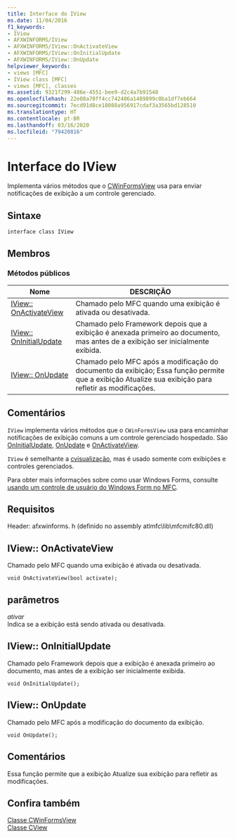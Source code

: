 ```yaml
---
title: Interface do IView
ms.date: 11/04/2016
f1_keywords:
- IView
- AFXWINFORMS/IView
- AFXWINFORMS/IView::OnActivateView
- AFXWINFORMS/IView::OnInitialUpdate
- AFXWINFORMS/IView::OnUpdate
helpviewer_keywords:
- views [MFC]
- IView class [MFC]
- views [MFC], classes
ms.assetid: 9321f299-486e-4551-bee9-d2c4a7b91548
ms.openlocfilehash: 22e08a70ff4cc742406a1489899c0ba1df7eb664
ms.sourcegitcommit: 7ecd91d8ce18088a956917cdaf3a3565bd128510
ms.translationtype: HT
ms.contentlocale: pt-BR
ms.lasthandoff: 03/16/2020
ms.locfileid: "79420816"
---
```

# <a name="iview-interface"></a>Interface do IView

Implementa vários métodos que o [CWinFormsView](../../mfc/reference/cwinformsview-class.md) usa para enviar notificações de exibição a um controle gerenciado.

## <a name="syntax"></a>Sintaxe

```
interface class IView
```

## <a name="members"></a>Membros

### <a name="public-methods"></a>Métodos públicos

|Nome|DESCRIÇÃO|
|----------|-----------------|
|[IView:: OnActivateView](#onactivateview)|Chamado pelo MFC quando uma exibição é ativada ou desativada.|
|[IView:: OnInitialUpdate](#oninitialupdate)|Chamado pelo Framework depois que a exibição é anexada primeiro ao documento, mas antes de a exibição ser inicialmente exibida.|
|[IView:: OnUpdate](#onupdate)|Chamado pelo MFC após a modificação do documento da exibição; Essa função permite que a exibição Atualize sua exibição para refletir as modificações.|

## <a name="remarks"></a>Comentários

`IView` implementa vários métodos que o `CWinFormsView` usa para encaminhar notificações de exibição comuns a um controle gerenciado hospedado. São [OnInitialUpdate](#oninitialupdate), [OnUpdate](#onupdate) e [OnActivateView](#onactivateview).

`IView` é semelhante a [cvisualização](../../mfc/reference/cview-class.md), mas é usado somente com exibições e controles gerenciados.

Para obter mais informações sobre como usar Windows Forms, consulte [usando um controle de usuário do Windows Form no MFC](../../dotnet/using-a-windows-form-user-control-in-mfc.md).

## <a name="requirements"></a>Requisitos

Header: afxwinforms. h (definido no assembly atlmfc\lib\mfcmifc80.dll)

## <a name="onactivateview"></a>IView:: OnActivateView

Chamado pelo MFC quando uma exibição é ativada ou desativada.
```
void OnActivateView(bool activate);
```

## <a name="parameters"></a>parâmetros

*ativar*<br/>
Indica se a exibição está sendo ativada ou desativada.

## <a name="oninitialupdate"></a>IView:: OnInitialUpdate

Chamado pelo Framework depois que a exibição é anexada primeiro ao documento, mas antes de a exibição ser inicialmente exibida.
```
void OnInitialUpdate();
```

## <a name="onupdate"></a>IView:: OnUpdate

Chamado pelo MFC após a modificação do documento da exibição.
```
void OnUpdate();
```

## <a name="remarks"></a>Comentários

Essa função permite que a exibição Atualize sua exibição para refletir as modificações.

## <a name="see-also"></a>Confira também

[Classe CWinFormsView](../../mfc/reference/cwinformsview-class.md)<br/>
[Classe CView](../../mfc/reference/cview-class.md)
